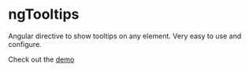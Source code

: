 # ngTooltips
Angular directive to show tooltips on any element. Very easy to use and configure.

Check out the <a href="http://rawgit.com/wstaeblein/ngTooltips/master/index.html" target="blank">demo</a>
